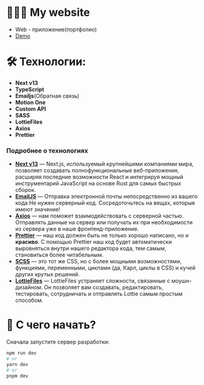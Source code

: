 # 👨🏻‍💻 My website

- Web - приложение(портфолио)
- [Demo](https://developer-portfolio-5kyv6iqi2-minkaill.vercel.app/)

# 🛠 Технологии:

- **Next v13**
- **TypeScript**
- **Emailjs**(Обратная связь)
- **Motion One**
- **Custom API**
- **SASS**
- **LottieFiles**
- **Axios**
- **Prettier**

### Подробнее о технологиях

- **[Next v13](https://nextjs.org/)** — Next.js, используемый крупнейшими компаниями мира, позволяет создавать полнофункциональные веб-приложения, расширяя последние возможности React и интегрируя мощный инструментарий JavaScript на основе Rust для самых быстрых сборок.
- **[EmailJS](https://www.emailjs.com/)** — Отправка электронной почты непосредственно из вашего кода
Не нужен серверный код. Сосредоточьтесь на вещах, которые имеют значение!
- **[Axios](https://github.com/axios/axios)** — нам поможет взаимодействовать с серверной частью. Отправлять данные на сервер или получать их при необходимости из сервера уже в наше фронтенд-приложение.
- **[Prettier](https://prettier.io/)** — наш код должен быть не только хорошо написано, но и **красиво**. С помощью Prettier наш код будет автоматически выровняться внутри нашего редактора кода, тем самым, становиться более читабельным.
- **[SCSS](https://sass-scss.ru/)** — это тот же CSS, но с более мощными возможностями, функциями, переменными, циклами (да, Карл, циклы в CSS) и кучей других крутых решений.
- **[LottieFiles](https://lottiefiles.com/)** — LottieFiles устраняет сложности, связанные с моушн-дизайном. Он позволяет вам создавать, редактировать, тестировать, сотрудничать и отправлять Lottie самым простым способом.

# 👀 С чего начать?

Сначала запустите сервер разработки:

```bash
npm run dev
# or
yarn dev
# or
pnpm dev
```
